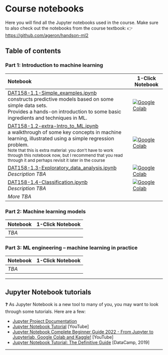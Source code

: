 
# Course notebooks

Here you will find all the Jupyter notebooks used in the course. Make sure to also check out the notebooks from the course textbook: :point_right: https://github.com/ageron/handson-ml2 

## Table of contents 


### Part 1: Introduction to machine learning

| Notebook    |      1-Click Notebook      |
|:----------|------|
|  [DAT158-1.1-Simple_examples.ipynb](https://nbviewer.org/github/alu042/DAT158-2022/tree/main/notebooks/DAT158-Part1-simple_examples.ipynb)  <br>constructs predictive models based on some simple data sets. <br>Provides a hands-on introduction to some basic ingredients and techniques in ML. | [![Google Colab](https://colab.research.google.com/assets/colab-badge.svg)](https://colab.research.google.com/github/alu042/DAT158ML-2022/blob/main/notebooks/DAT158-Part1-simple_examples.ipynb)|
|  [DAT158-1.2-extra-Intro_to_ML.ipynb](https://nbviewer.org/github/alu042/DAT158-2022/tree/main/notebooks/DAT158-1.2-extra-Intro_to_ML.ipynb)  <br>a walkthrough of some key concepts in machine learning, illustrated using a simple regression problem.<br> <small>Note that this is extra material: you don't have to work through this notebook now, but I recommend that you read through it and perhaps revisit it later in the course</small>| [![Google Colab](https://colab.research.google.com/assets/colab-badge.svg)](https://colab.research.google.com/github/alu042/DAT158ML-2022/blob/main/notebooks/DAT158-1.2-extra-Intro_to_ML.ipynb)|
|[DAT158-1.3-Exploratory_data_analysis.ipynb](https://nbviewer.org/github/alu042/DAT158-2022/tree/main/notebooks/DAT158-1.3-Exploratory_data_analysis.ipynb)<br>_Description TBA_|[![Google Colab](https://colab.research.google.com/assets/colab-badge.svg)]()|
|[DAT158-1.4-Classification.ipynb](https://nbviewer.org/github/alu042/DAT158-2022/tree/main/notebooks/DAT158-1.3-Classification.ipynb)<br>_Description TBA_|[![Google Colab](https://colab.research.google.com/assets/colab-badge.svg)]()|
|_More TBA_||

### Part 2: Machine learning models
| Notebook    |      1-Click Notebook      |
|:----------|------|
|_TBA_||


### Part 3: ML engineering &ndash; machine learning in practice
| Notebook    |      1-Click Notebook      |
|:----------|------|
|_TBA_||



---

## Jupyter Notebook tutorials

:question: As Jupyter Notebook is a new tool to many of you, you may want to look through some tutorials. Here are a few: 
* [Jupyter Project Documentation](https://docs.jupyter.org/en/latest/)
* [Jupyter Notebook Tutorial](https://www.youtube.com/watch?v=DKiI6NfSIe8) [YouTube]
* [Jupyter Notebook Complete Beginner Guide 2022 - From Jupyter to Jupyterlab, Google Colab and Kaggle!](https://www.youtube.com/watch?v=5pf0_bpNbkw) [YouTube]
* [Jupyter Notebook Tutorial: The Definitive Guide](https://www.datacamp.com/community/tutorials/tutorial-jupyter-notebook) [DataCamp, 2019]

---